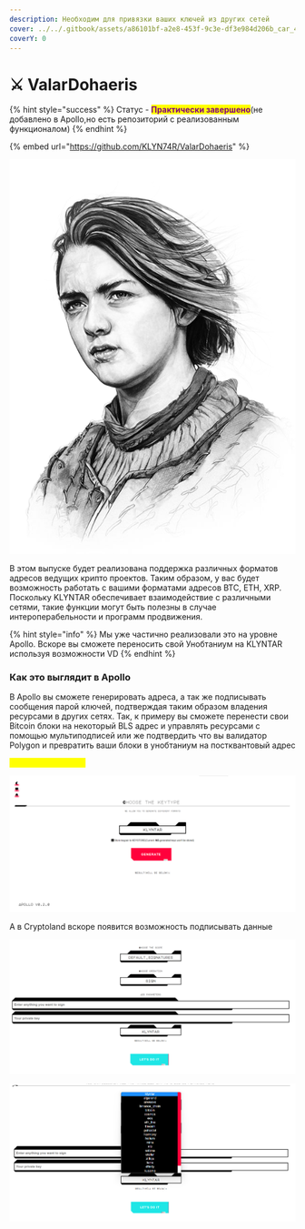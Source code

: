 ```yaml
---
description: Необходим для привязки ваших ключей из других сетей
cover: ../../.gitbook/assets/a86101bf-a2e8-453f-9c3e-df3e984d206b_car_4x3.jpg
coverY: 0
---
```


# ⚔ ValarDohaeris

{% hint style="success" %}
Статус - <mark style="color:purple;">**Практически завершено**</mark>(не добавлено в Apollo,но есть репозиторий с реализованным функционалом)
{% endhint %}

{% embed url="https://github.com/KLYN74R/ValarDohaeris" %}

![](../../.gitbook/assets/QWERphotoAid-removed-background.png)

В этом выпуске будет реализована поддержка различных форматов адресов ведущих крипто проектов. Таким образом, у вас будет возможность работать с вашими форматами адресов BTC, ETH, XRP. Поскольку KLYNTAR обеспечивает взаимодействие с различными сетями, такие функции могут быть полезны в случае интероперабельности и программ продвижения.

{% hint style="info" %}
Мы уже частично реализовали это на уровне Apollo. Вскоре вы сможете переносить свой Унобтаниум на KLYNTAR используя возможности VD
{% endhint %}

### Как это выглядит в Apollo

В Apollo вы сможете генерировать адреса, а так же подписывать сообщения парой ключей, подтверждая таким образом владения ресурсами в других сетях. Так, к примеру вы сможете перенести свои Bitcoin блоки на некоторый BLS адрес и управлять ресурсами с помощью мультиподписей или же подтвердить что вы валидатор Polygon и превратить ваши блоки в унобтаниум на постквантовый адрес

<mark style="color:yellow;">**Генерация в Apollo**</mark>

![](<../../.gitbook/assets/image (2).png>)

А в Cryptoland вскоре появится возможность подписывать данные

![](<../../.gitbook/assets/image (16) (1).png>)

![](<../../.gitbook/assets/image (13).png>)
